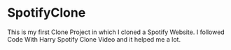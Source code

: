 # SpotifyClone
This is my first Clone Project in which I cloned a Spotify Website. I followed Code With Harry Spotify Clone Video and it helped me a lot.
